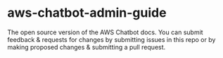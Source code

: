 # aws-chatbot-admin-guide
The open source version of the AWS Chatbot docs. You can submit feedback &amp; requests for changes by submitting issues in this repo or by making proposed changes &amp; submitting a pull request.
